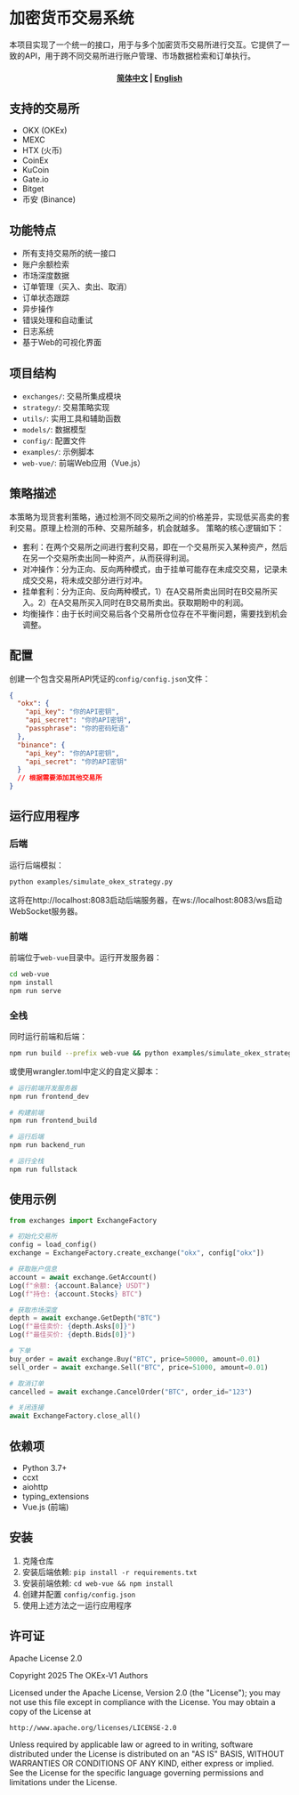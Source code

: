 # 加密货币交易系统


本项目实现了一个统一的接口，用于与多个加密货币交易所进行交互。它提供了一致的API，用于跨不同交易所进行账户管理、市场数据检索和订单执行。

<h4 align="center">
<p>
<a href="https://github.com/xzqxnet0990/okex-v1/tree/main/README.md">简体中文</a> |
<a href="https://github.com/xzqxnet0990/okex-v1/tree/main/README_EN.md">English</a> 
</p>
</h4>

## 支持的交易所

- OKX (OKEx)
- MEXC
- HTX (火币)
- CoinEx
- KuCoin
- Gate.io
- Bitget
- 币安 (Binance)

## 功能特点

- 所有支持交易所的统一接口
- 账户余额检索
- 市场深度数据
- 订单管理（买入、卖出、取消）
- 订单状态跟踪
- 异步操作
- 错误处理和自动重试
- 日志系统
- 基于Web的可视化界面

## 项目结构

- `exchanges/`: 交易所集成模块
- `strategy/`: 交易策略实现
- `utils/`: 实用工具和辅助函数
- `models/`: 数据模型
- `config/`: 配置文件
- `examples/`: 示例脚本
- `web-vue/`: 前端Web应用（Vue.js）

## 策略描述
本策略为现货套利策略，通过检测不同交易所之间的价格差异，实现低买高卖的套利交易。原理上检测的币种、交易所越多，机会就越多。
策略的核心逻辑如下：

- 套利：在两个交易所之间进行套利交易，即在一个交易所买入某种资产，然后在另一个交易所卖出同一种资产，从而获得利润。
- 对冲操作：分为正向、反向两种模式，由于挂单可能存在未成交交易，记录未成交交易，将未成交部分进行对冲。
- 挂单套利：分为正向、反向两种模式，1）在A交易所卖出同时在B交易所买入。2）在A交易所买入同时在B交易所卖出。获取期盼中的利润。
- 均衡操作：由于长时间交易后各个交易所仓位存在不平衡问题，需要找到机会调整。

## 配置

创建一个包含交易所API凭证的`config/config.json`文件：

```json
{
  "okx": {
    "api_key": "你的API密钥",
    "api_secret": "你的API密钥",
    "passphrase": "你的密码短语"
  },
  "binance": {
    "api_key": "你的API密钥",
    "api_secret": "你的API密钥"
  }
  // 根据需要添加其他交易所
}
```

## 运行应用程序

### 后端

运行后端模拟：

```bash
python examples/simulate_okex_strategy.py
```

这将在http://localhost:8083启动后端服务器，在ws://localhost:8083/ws启动WebSocket服务器。

### 前端

前端位于`web-vue`目录中。运行开发服务器：

```bash
cd web-vue
npm install
npm run serve
```

### 全栈

同时运行前端和后端：

```bash
npm run build --prefix web-vue && python examples/simulate_okex_strategy.py
```

或使用wrangler.toml中定义的自定义脚本：

```bash
# 运行前端开发服务器
npm run frontend_dev

# 构建前端
npm run frontend_build

# 运行后端
npm run backend_run

# 运行全栈
npm run fullstack
```

## 使用示例

```python
from exchanges import ExchangeFactory

# 初始化交易所
config = load_config()
exchange = ExchangeFactory.create_exchange("okx", config["okx"])

# 获取账户信息
account = await exchange.GetAccount()
Log(f"余额: {account.Balance} USDT")
Log(f"持仓: {account.Stocks} BTC")

# 获取市场深度
depth = await exchange.GetDepth("BTC")
Log(f"最佳卖价: {depth.Asks[0]}")
Log(f"最佳买价: {depth.Bids[0]}")

# 下单
buy_order = await exchange.Buy("BTC", price=50000, amount=0.01)
sell_order = await exchange.Sell("BTC", price=51000, amount=0.01)

# 取消订单
cancelled = await exchange.CancelOrder("BTC", order_id="123")

# 关闭连接
await ExchangeFactory.close_all()
```

## 依赖项

- Python 3.7+
- ccxt
- aiohttp
- typing_extensions
- Vue.js (前端)

## 安装

1. 克隆仓库
2. 安装后端依赖: `pip install -r requirements.txt`
3. 安装前端依赖: `cd web-vue && npm install`
4. 创建并配置 `config/config.json`
5. 使用上述方法之一运行应用程序

## 许可证

Apache License 2.0

Copyright 2025 The OKEx-V1 Authors

Licensed under the Apache License, Version 2.0 (the "License");
you may not use this file except in compliance with the License.
You may obtain a copy of the License at

    http://www.apache.org/licenses/LICENSE-2.0

Unless required by applicable law or agreed to in writing, software
distributed under the License is distributed on an "AS IS" BASIS,
WITHOUT WARRANTIES OR CONDITIONS OF ANY KIND, either express or implied.
See the License for the specific language governing permissions and
limitations under the License.